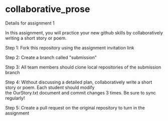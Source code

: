 # collaborative_prose
Details for assignment 1

In this assignment, you will practice your new github skills by collaboratively writing a short story or poem. 

Step 1: Fork this repository using the assignment invitation link
 
Step 2: Create a branch called "submission"

Step 3: All team members should clone local repositories of the submission branch 

Step 4: Without discussing a detailed plan, collaboratively write a short story or poem. Each student should modify  
        the OurStory.txt document and commit changes 3 times. Be sure to sync regularly!
        
Step 5: Create a pull request on the original repository to turn in the assignment

